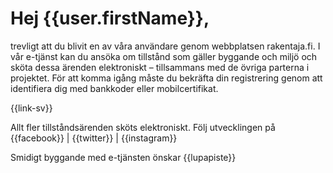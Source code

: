 # Hej {{user.firstName}},

trevligt att du blivit en av v&aring;ra anv&auml;ndare genom webbplatsen rakentaja.fi. I v&aring;r e-tj&auml;nst kan du ans&ouml;ka om tillst&aring;nd som g&auml;ller byggande och milj&ouml; och sk&ouml;ta dessa &auml;renden elektroniskt – tillsammans med de &ouml;vriga parterna i projektet. F&ouml;r att komma ig&aring;ng m&aring;ste du bekr&auml;fta din registrering genom att identifiera dig med bankkoder eller mobilcertifikat.

{{link-sv}}

Allt fler tillst&aring;nds&auml;renden sk&ouml;ts elektroniskt. F&ouml;lj utvecklingen p&aring; {{facebook}} | {{twitter}} | {{instagram}}

Smidigt byggande med e-tj&auml;nsten &ouml;nskar
{{lupapiste}}